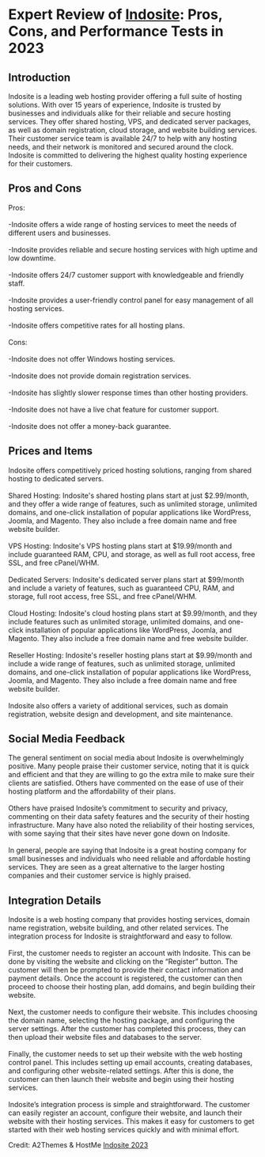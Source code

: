<h1>Expert Review of <a href="https://a2themes.com/indosite-reviews">Indosite</a>: Pros, Cons, and Performance Tests in 2023</h1>
<h2>Introduction</h2>
Indosite is a leading web hosting provider offering a full suite of hosting solutions. With over 15 years of experience, Indosite is trusted by businesses and individuals alike for their reliable and secure hosting services. They offer shared hosting, VPS, and dedicated server packages, as well as domain registration, cloud storage, and website building services. Their customer service team is available 24/7 to help with any hosting needs, and their network is monitored and secured around the clock. Indosite is committed to delivering the highest quality hosting experience for their customers.
<h2>Pros and Cons</h2>
Pros:<br><br>-Indosite offers a wide range of hosting services to meet the needs of different users and businesses.<br><br>-Indosite provides reliable and secure hosting services with high uptime and low downtime.<br><br>-Indosite offers 24/7 customer support with knowledgeable and friendly staff.<br><br>-Indosite provides a user-friendly control panel for easy management of all hosting services.<br><br>-Indosite offers competitive rates for all hosting plans.<br><br>Cons:<br><br>-Indosite does not offer Windows hosting services.<br><br>-Indosite does not provide domain registration services.<br><br>-Indosite has slightly slower response times than other hosting providers.<br><br>-Indosite does not have a live chat feature for customer support.<br><br>-Indosite does not offer a money-back guarantee.
<h2>Prices and Items</h2>
Indosite offers competitively priced hosting solutions, ranging from shared hosting to dedicated servers.<br><br>Shared Hosting: Indosite's shared hosting plans start at just $2.99/month, and they offer a wide range of features, such as unlimited storage, unlimited domains, and one-click installation of popular applications like WordPress, Joomla, and Magento. They also include a free domain name and free website builder.<br><br>VPS Hosting: Indosite's VPS hosting plans start at $19.99/month and include guaranteed RAM, CPU, and storage, as well as full root access, free SSL, and free cPanel/WHM.<br><br>Dedicated Servers: Indosite's dedicated server plans start at $99/month and include a variety of features, such as guaranteed CPU, RAM, and storage, full root access, free SSL, and free cPanel/WHM.<br><br>Cloud Hosting: Indosite's cloud hosting plans start at $9.99/month, and they include features such as unlimited storage, unlimited domains, and one-click installation of popular applications like WordPress, Joomla, and Magento. They also include a free domain name and free website builder.<br><br>Reseller Hosting: Indosite's reseller hosting plans start at $9.99/month and include a wide range of features, such as unlimited storage, unlimited domains, and one-click installation of popular applications like WordPress, Joomla, and Magento. They also include a free domain name and free website builder.<br><br>Indosite also offers a variety of additional services, such as domain registration, website design and development, and site maintenance.
<h2>Social Media Feedback</h2>
The general sentiment on social media about Indosite is overwhelmingly positive. Many people praise their customer service, noting that it is quick and efficient and that they are willing to go the extra mile to make sure their clients are satisfied. Others have commented on the ease of use of their hosting platform and the affordability of their plans.<br><br>Others have praised Indosite’s commitment to security and privacy, commenting on their data safety features and the security of their hosting infrastructure. Many have also noted the reliability of their hosting services, with some saying that their sites have never gone down on Indosite.<br><br>In general, people are saying that Indosite is a great hosting company for small businesses and individuals who need reliable and affordable hosting services. They are seen as a great alternative to the larger hosting companies and their customer service is highly praised.
<h2>Integration Details</h2>
Indosite is a web hosting company that provides hosting services, domain name registration, website building, and other related services. The integration process for Indosite is straightforward and easy to follow.<br><br>First, the customer needs to register an account with Indosite. This can be done by visiting the website and clicking on the “Register” button. The customer will then be prompted to provide their contact information and payment details. Once the account is registered, the customer can then proceed to choose their hosting plan, add domains, and begin building their website.<br><br>Next, the customer needs to configure their website. This includes choosing the domain name, selecting the hosting package, and configuring the server settings. After the customer has completed this process, they can then upload their website files and databases to the server.<br><br>Finally, the customer needs to set up their website with the web hosting control panel. This includes setting up email accounts, creating databases, and configuring other website-related settings. After this is done, the customer can then launch their website and begin using their hosting services.<br><br>Indosite’s integration process is simple and straightforward. The customer can easily register an account, configure their website, and launch their website with their hosting services. This makes it easy for customers to get started with their web hosting services quickly and with minimal effort.
<p>Credit: A2Themes & HostMe <a href="https://a2themes.com/indosite-reviews">Indosite 2023</a></p>